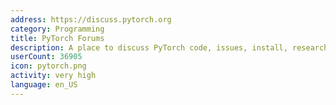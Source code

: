 ```yaml
---
address: https://discuss.pytorch.org
category: Programming
title: PyTorch Forums
description: A place to discuss PyTorch code, issues, install, research
userCount: 36905
icon: pytorch.png
activity: very high
language: en_US
---
```

